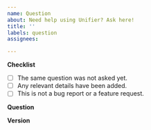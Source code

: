 ```yaml
---
name: Question
about: Need help using Unifier? Ask here!
title: ''
labels: question
assignees: 

---
```


**Checklist**
<!--
Please make sure all of the following applies to your question.
-->
- [ ] The same question was not asked yet.
- [ ] Any relevant details have been added.
- [ ] This is not a bug report or a feature request.

**Question**
<!--
Please put your question here, with relevant details.
-->

**Version**
<!--
The version of Natsumi Browser if relevant, e.g. 2.0.0
-->
